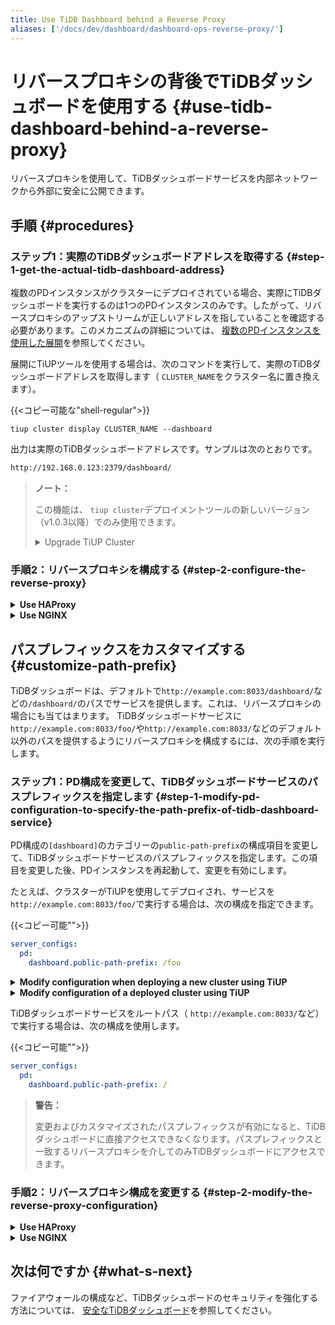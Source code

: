 ```yaml
---
title: Use TiDB Dashboard behind a Reverse Proxy
aliases: ['/docs/dev/dashboard/dashboard-ops-reverse-proxy/']
---
```


# リバースプロキシの背後でTiDBダッシュボードを使用する {#use-tidb-dashboard-behind-a-reverse-proxy}

リバースプロキシを使用して、TiDBダッシュボードサービスを内部ネットワークから外部に安全に公開できます。

## 手順 {#procedures}

### ステップ1：実際のTiDBダッシュボードアドレスを取得する {#step-1-get-the-actual-tidb-dashboard-address}

複数のPDインスタンスがクラスターにデプロイされている場合、実際にTiDBダッシュボードを実行するのは1つのPDインスタンスのみです。したがって、リバースプロキシのアップストリームが正しいアドレスを指していることを確認する必要があります。このメカニズムの詳細については、 [複数のPDインスタンスを使用した展開](/dashboard/dashboard-ops-deploy.md#deployment-with-multiple-pd-instances)を参照してください。

展開にTiUPツールを使用する場合は、次のコマンドを実行して、実際のTiDBダッシュボードアドレスを取得します（ `CLUSTER_NAME`をクラスター名に置き換えます）。

{{&lt;コピー可能な&quot;shell-regular&quot;&gt;}}

```shell
tiup cluster display CLUSTER_NAME --dashboard
```

出力は実際のTiDBダッシュボードアドレスです。サンプルは次のとおりです。

```bash
http://192.168.0.123:2379/dashboard/
```

> <strong>ノート：</strong>
>
> この機能は、 `tiup cluster`デプロイメントツールの新しいバージョン（v1.0.3以降）でのみ使用できます。
>
> <details>
> <summary>Upgrade TiUP Cluster</summary>
>
> {{&lt;コピー可能な&quot;shell-regular&quot;&gt;}}
>
> ```bash
> tiup update --self
> tiup update cluster --force
> ```
>
> </details>

### 手順2：リバースプロキシを構成する {#step-2-configure-the-reverse-proxy}

<details>
<summary> <strong>Use HAProxy</strong> </summary>

リバースプロキシとして[HAProxy](https://www.haproxy.org/)を使用する場合は、次の手順を実行します。

1.  たとえば、 `8033`ポートでTiDBダッシュボードにリバースプロキシを使用します。 HAProxy構成ファイルに、次の構成を追加します。

    {{&lt;コピー可能&quot;&quot;&gt;}}

    ```haproxy
    frontend tidb_dashboard_front
      bind *:8033
      use_backend tidb_dashboard_back if { path /dashboard } or { path_beg /dashboard/ }

    backend tidb_dashboard_back
      mode http
      server tidb_dashboard 192.168.0.123:2379
    ```

    `192.168.0.123:2379`を[ステップ1](#step-1-get-the-actual-tidb-dashboard-address)で取得したTiDBダッシュボードの実際のアドレスのIPとポートに置き換えます。

    > <strong>警告：</strong>
    >
    > <strong>このパスのサービスのみ</strong>がリバースプロキシの背後にあることを保証するために、 `use_backend`ディレクティブの`if`の部分を保持する必要があります。そうしないと、セキュリティリスクが発生する可能性があります。 [安全なTiDBダッシュボード](/dashboard/dashboard-ops-security.md)を参照してください。

2.  設定を有効にするためにHAProxyを再起動します。

3.  リバースプロキシが有効かどうかをテストします。HAProxyが配置されているマシンの`8033`ポート（ `http://example.com:8033/dashboard/`など）の`/dashboard/`アドレスにアクセスして、TiDBダッシュボードにアクセスします。

</details>

<details>
<summary> <strong>Use NGINX</strong> </summary>

リバースプロキシとして[NGINX](https://nginx.org/)を使用する場合は、次の手順を実行します。

1.  たとえば、 `8033`ポートでTiDBダッシュボードにリバースプロキシを使用します。 NGINX構成ファイルに、次の構成を追加します。

    {{&lt;コピー可能&quot;&quot;&gt;}}

    ```nginx
    server {
        listen 8033;
        location /dashboard/ {
        proxy_pass http://192.168.0.123:2379/dashboard/;
        }
    }
    ```

    `http://192.168.0.123:2379/dashboard/`を[ステップ1](#step-1-get-the-actual-tidb-dashboard-address)で取得したTiDBダッシュボードの実際のアドレスに置き換えます。

    > <strong>警告：</strong>
    >
    > このパスの下のサービスのみが逆プロキシされるようにするには、 `proxy_pass`ディレクティブの`/dashboard/`パスを保持する必要があります。そうしないと、セキュリティリスクが発生します。 [安全なTiDBダッシュボード](/dashboard/dashboard-ops-security.md)を参照してください。

2.  構成を有効にするためにNGINXをリロードします。

    {{&lt;コピー可能な&quot;shell-regular&quot;&gt;}}

    ```shell
    sudo nginx -s reload
    ```

3.  リバースプロキシが有効かどうかをテストします。NGINXが配置されているマシンの`8033`ポート（ `http://example.com:8033/dashboard/`など）の`/dashboard/`アドレスにアクセスして、TiDBダッシュボードにアクセスします。

</details>

## パスプレフィックスをカスタマイズする {#customize-path-prefix}

TiDBダッシュボードは、デフォルトで`http://example.com:8033/dashboard/`などの`/dashboard/`のパスでサービスを提供します。これは、リバースプロキシの場合にも当てはまります。 TiDBダッシュボードサービスに`http://example.com:8033/foo/`や`http://example.com:8033/`などのデフォルト以外のパスを提供するようにリバースプロキシを構成するには、次の手順を実行します。

### ステップ1：PD構成を変更して、TiDBダッシュボードサービスのパスプレフィックスを指定します {#step-1-modify-pd-configuration-to-specify-the-path-prefix-of-tidb-dashboard-service}

PD構成の`[dashboard]`のカテゴリーの`public-path-prefix`の構成項目を変更して、TiDBダッシュボードサービスのパスプレフィックスを指定します。この項目を変更した後、PDインスタンスを再起動して、変更を有効にします。

たとえば、クラスターがTiUPを使用してデプロイされ、サービスを`http://example.com:8033/foo/`で実行する場合は、次の構成を指定できます。

{{&lt;コピー可能&quot;&quot;&gt;}}

```yaml
server_configs:
  pd:
    dashboard.public-path-prefix: /foo
```

<details>
<summary> <strong>Modify configuration when deploying a new cluster using TiUP</strong> </summary>

新しいクラスターをデプロイする場合は、上記の構成を`topology.yaml` TiUPトポロジファイルに追加して、クラスターをデプロイできます。具体的な手順については、 [TiUP導入ドキュメント](/production-deployment-using-tiup.md#step-3-initialize-cluster-topology-file)を参照してください。

</details>

<details>

<summary> <strong>Modify configuration of a deployed cluster using TiUP</strong> </summary>

デプロイされたクラスターの場合：

1.  クラスターの構成ファイルを編集モードで開きます（ `CLUSTER_NAME`をクラスター名に置き換えます）。

    {{&lt;コピー可能な&quot;shell-regular&quot;&gt;}}

    ```shell
    tiup cluster edit-config CLUSTER_NAME
    ```

2.  `server_configs`の`pd`構成で構成アイテムを変更または追加します。 `server_configs`が存在しない場合は、トップレベルに追加します。

    {{&lt;コピー可能&quot;&quot;&gt;}}

    ```yaml
    monitored:
      ...
    server_configs:
      tidb: ...
      tikv: ...
      pd:
        dashboard.public-path-prefix: /foo
      ...
    ```

    変更後の構成ファイルは、次のファイルのようになります。

    {{&lt;コピー可能&quot;&quot;&gt;}}

    ```yaml
    server_configs:
      pd:
        dashboard.public-path-prefix: /foo
      global:
        user: tidb
        ...
    ```

    または

    {{&lt;コピー可能&quot;&quot;&gt;}}

    ```yaml
    monitored:
      ...
    server_configs:
      tidb: ...
      tikv: ...
      pd:
        dashboard.public-path-prefix: /foo
    ```

3.  変更した構成を有効にするために、すべてのPDインスタンスに対してローリングリスタートを実行します（ `CLUSTER_NAME`をクラスター名に置き換えます）。

    {{&lt;コピー可能な&quot;shell-regular&quot;&gt;}}

    ```shell
    tiup cluster reload CLUSTER_NAME -R pd
    ```

詳細については、 [一般的なTiUP操作-構成を変更します](/maintain-tidb-using-tiup.md#modify-the-configuration)を参照してください。

</details>

TiDBダッシュボードサービスをルートパス（ `http://example.com:8033/`など）で実行する場合は、次の構成を使用します。

{{&lt;コピー可能&quot;&quot;&gt;}}

```yaml
server_configs:
  pd:
    dashboard.public-path-prefix: /
```

> <strong>警告：</strong>
>
> 変更およびカスタマイズされたパスプレフィックスが有効になると、TiDBダッシュボードに直接アクセスできなくなります。パスプレフィックスと一致するリバースプロキシを介してのみTiDBダッシュボードにアクセスできます。

### 手順2：リバースプロキシ構成を変更する {#step-2-modify-the-reverse-proxy-configuration}

<details>
<summary> <strong>Use HAProxy</strong> </summary>

`http://example.com:8033/foo/`を例にとると、対応するHAProxy構成は次のとおりです。

{{&lt;コピー可能&quot;&quot;&gt;}}

```haproxy
frontend tidb_dashboard_front
  bind *:8033
  use_backend tidb_dashboard_back if { path /foo } or { path_beg /foo/ }

backend tidb_dashboard_back
  mode http
  http-request set-path %[path,regsub(^/foo/?,/dashboard/)]
  server tidb_dashboard 192.168.0.123:2379
```

`192.168.0.123:2379`を[ステップ1](#step-1-get-the-actual-tidb-dashboard-address)で取得したTiDBダッシュボードの実際のアドレスのIPとポートに置き換えます。

> <strong>警告：</strong>
>
> <strong>このパスのサービスのみ</strong>がリバースプロキシの背後にあることを保証するために、 `use_backend`ディレクティブの`if`の部分を保持する必要があります。そうしないと、セキュリティリスクが発生する可能性があります。 [安全なTiDBダッシュボード](/dashboard/dashboard-ops-security.md)を参照してください。

TiDBダッシュボードサービスをルートパス（ `http://example.com:8033/`など）で実行する場合は、次の構成を使用します。

```haproxy
frontend tidb_dashboard_front
  bind *:8033
  use_backend tidb_dashboard_back
backend tidb_dashboard_back
  mode http
  http-request set-path /dashboard%[path]
  server tidb_dashboard 192.168.0.123:2379
```

構成を変更し、変更した構成を有効にするためにHAProxyを再起動します。

</details>

<details>
<summary> <strong>Use NGINX</strong> </summary>

`http://example.com:8033/foo/`を例にとると、対応するNGINX構成は次のとおりです。

{{&lt;コピー可能&quot;&quot;&gt;}}

```nginx
server {
  listen 8033;
  location /foo/ {
    proxy_pass http://192.168.0.123:2379/dashboard/;
  }
}
```

`http://192.168.0.123:2379/dashboard/`を[ステップ1](#step-1-get-the-actual-tidb-dashboard-address)で取得したTiDBダッシュボードの実際のアドレスに置き換えます。

> <strong>警告：</strong>
>
> `proxy_pass`ディレクティブの`/dashboard/`パスを保持して<strong>、このパスのサービスのみ</strong>がリバースプロキシの背後にあることを確認する必要があります。そうしないと、セキュリティリスクが発生する可能性があります。 [安全なTiDBダッシュボード](/dashboard/dashboard-ops-security.md)を参照してください。

TiDBダッシュボードサービスをルートパス（ `http://example.com:8033/`など）で実行する場合は、次の構成を使用します。

{{&lt;コピー可能&quot;&quot;&gt;}}

```nginx
server {
  listen 8033;
  location / {
    proxy_pass http://192.168.0.123:2379/dashboard/;
  }
}
```

構成を変更し、変更した構成を有効にするためにNGINXを再起動します。

{{&lt;コピー可能な&quot;shell-regular&quot;&gt;}}

```shell
sudo nginx -s reload
```

</details>

## 次は何ですか {#what-s-next}

ファイアウォールの構成など、TiDBダッシュボードのセキュリティを強化する方法については、 [安全なTiDBダッシュボード](/dashboard/dashboard-ops-security.md)を参照してください。
